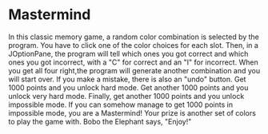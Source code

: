 Mastermind
==========
In this classic memory game, a random color combination is selected by the program. You have to click one of the color
choices for each slot. Then, in a JOptionPane, the program will tell which ones you got correct and which ones you
got incorrect, with a "C" for correct and an "I" for incorrect. When you get all four right,the program will generate
another combination and you will start over. If you make a mistake, there is also an "undo" button. Get 1000 points
and you unlock hard mode. Get another 1000 points and you unlock very hard mode. Finally, get another 1000 points and
you unlock impossible mode. If you can somehow manage to get 1000 points in impossible mode, you are a Mastermind!
Your prize is another set of colors to play the game with. Bobo the Elephant says, "Enjoy!"
